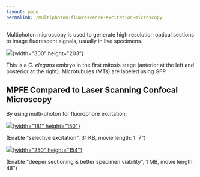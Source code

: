 ```yaml
---
layout: page
permalink: /multiphoton-fluorescence-excitation-microscopy
---
```

Multiphoton microscopy is used to generate high resolution optical
sections to image fluorescent signals, usually in live specimens.

![](/files/worm/MPMTs.jpg){width="300" height="203"}

This is a *C. elegans* embryo in the first mitosis stage (anterior at
the left and posterior at the right). Microtubules (MTs) are labeled
using GFP.

MPFE Compared to Laser Scanning Confocal Microscopy
---------------------------------------------------

By using multi-photon for fluorophore excitation:

[![](/files/worm/MPFESelective.jpg){width="181"
height="150"}](/files/worm/MPFESelective.swf)

(Enable \"selective excitation\", 31 KB, movie length: 1\' 7\")

[![](/files/worm/MPFEDeeper.jpg){width="250"
height="154"}](/files/worm/MPFEDeeper.swf)

(Enable \"deeper sectioning & better specimen viability\", 1 MB, movie
length: 48\")
